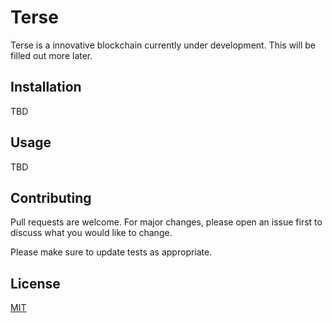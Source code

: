 # Terse

Terse is a innovative blockchain currently under development. 
This will be filled out more later.

## Installation

TBD

## Usage

TBD

## Contributing
Pull requests are welcome. For major changes, please open an issue first to discuss what you would like to change.

Please make sure to update tests as appropriate.

## License
[MIT](https://choosealicense.com/licenses/mit/)
